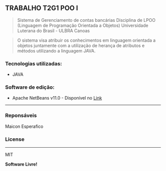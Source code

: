 ## TRABALHO T2G1 POO I

> Sistema de Gerenciamento de contas bancárias
> Disciplina de LPOO (Linguagem de Programação Orientada a Objetos)
> Universidade Luterana do Brasil - ULBRA Canoas

> O sistema visa atribuir os conhecimentos em linguagem orientada a objetos juntamente com a utilização de herança de atributos e métodos utilizando a linguagem JAVA.

### Tecnologias utilizadas:
- JAVA

### Software de edição:

- Apache NetBeans v11.0 - Disponível no [Link](https://netbeans.apache.org/download/index.html)

---

### Reponsáveis
Maicon Esperafico


### License
----

MIT

**Software Livre!**